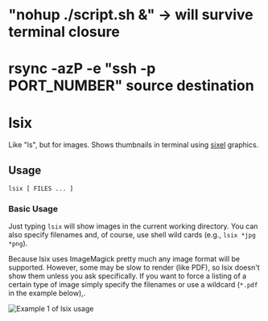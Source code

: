 # "nohup ./script.sh &"        ->  will survive terminal closure

# rsync -azP -e "ssh -p PORT_NUMBER" source destination



# lsix
Like "ls", but for images. Shows thumbnails in terminal using [sixel](https://en.wikipedia.org/wiki/Sixel)
graphics.




## Usage

    lsix [ FILES ... ]

### Basic Usage

Just typing `lsix` will show images in the current working directory.
You can also specify filenames and, of course, use shell wild cards
(e.g., `lsix *jpg *png`).

Because lsix uses ImageMagick pretty much any image format will be
supported. However, some may be slow to render (like PDF), so lsix
doesn't show them unless you ask specifically. If you want to force a
listing of a certain type of image simply specify the filenames or
use a wildcard (`*.pdf` in the example below),.

![Example 1 of lsix usage](/README.md.d/example1.png "Most basic usage")

